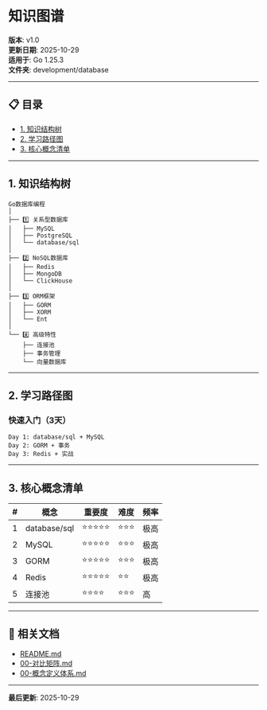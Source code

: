 ﻿# 知识图谱

**版本**: v1.0  
**更新日期**: 2025-10-29  
**适用于**: Go 1.25.3  
**文件夹**: development/database

---

## 📋 目录

- [1. 知识结构树](#1-知识结构树)
- [2. 学习路径图](#2-学习路径图)
- [3. 核心概念清单](#3-核心概念清单)

---

## 1. 知识结构树

```text
Go数据库编程
│
├── 1️⃣ 关系型数据库
│   ├── MySQL
│   ├── PostgreSQL
│   └── database/sql
│
├── 2️⃣ NoSQL数据库
│   ├── Redis
│   ├── MongoDB
│   └── ClickHouse
│
├── 3️⃣ ORM框架
│   ├── GORM
│   ├── XORM
│   └── Ent
│
└── 4️⃣ 高级特性
    ├── 连接池
    ├── 事务管理
    └── 向量数据库
```

---

## 2. 学习路径图

### 快速入门（3天）

```text
Day 1: database/sql + MySQL
Day 2: GORM + 事务
Day 3: Redis + 实战
```

---

## 3. 核心概念清单

| # | 概念 | 重要度 | 难度 | 频率 |
|---|------|--------|------|------|
| 1 | database/sql | ⭐⭐⭐⭐⭐ | ⭐⭐⭐ | 极高 |
| 2 | MySQL | ⭐⭐⭐⭐⭐ | ⭐⭐⭐ | 极高 |
| 3 | GORM | ⭐⭐⭐⭐⭐ | ⭐⭐⭐ | 极高 |
| 4 | Redis | ⭐⭐⭐⭐⭐ | ⭐⭐ | 极高 |
| 5 | 连接池 | ⭐⭐⭐⭐ | ⭐⭐⭐ | 高 |

---

## 🔗 相关文档

- [README.md](./README.md)
- [00-对比矩阵.md](./00-对比矩阵.md)
- [00-概念定义体系.md](./00-概念定义体系.md)

---

**最后更新**: 2025-10-29
